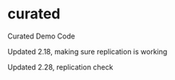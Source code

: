 # curated
Curated Demo Code

Updated 2.18, making sure replication is working

Updated 2.28, replication check 
